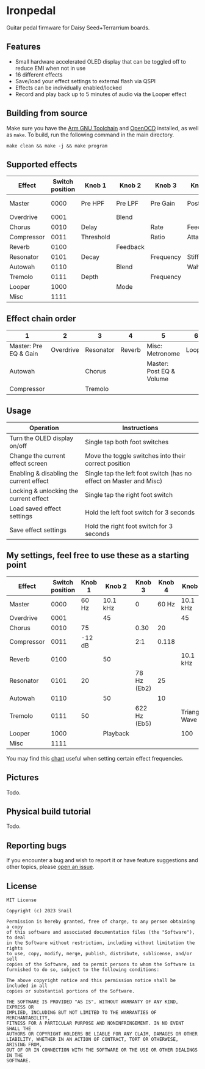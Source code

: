 # Ironpedal
Guitar pedal firmware for Daisy Seed+Terrarrium boards.

## Features
- Small hardware accelerated OLED display that can be toggled off to reduce EMI when not in use
- 16 different effects
- Save/load your effect settings to external flash via QSPI
- Effects can be individually enabled/locked
- Record and play back up to 5 minutes of audio via the Looper effect

## Building from source
Make sure you have the [Arm GNU Toolchain](https://developer.arm.com/tools-and-software/open-source-software/developer-tools/gnu-toolchain/downloads) and [OpenOCD](https://github.com/openocd-org/openocd/releases) installed, as well as `make`. To build, run the following command in the main directory.

`make clean && make -j && make program`

## Supported effects
| Effect     | Switch position | Knob 1    | Knob 2   | Knob 3    | Knob 4    | Knob 5   | Knob 6     |
| ---------- | --------------- | --------- | -------- | --------- | --------- | -------- | ---------- |
| Master     | 0000            | Pre HPF   | Pre LPF  | Pre Gain  | Post HPF  | Post LPF | Volume     |
| Overdrive  | 0001            |           | Blend    |           |           | Drive    |            |
| Chorus     | 0010            | Delay     |          | Rate      | Feedback  |          | Depth      |
| Compressor | 0011            | Threshold |          | Ratio     | Attack    |          | Release    |
| Reverb     | 0100            |           | Feedback |           |           | LPF      |            |
| Resonator  | 0101            | Decay     |          | Frequency | Stiffness |          | Brightness |
| Autowah    | 0110            |           | Blend    |           | Wah       |          |            |
| Tremolo    | 0111            | Depth     |          | Frequency |           | Shape    |            |
| Looper     | 1000            |           | Mode     |           |           | Volume   |            |
| Misc       | 1111            |           |          |           |           |          | Metronome  |

## Effect chain order
| 1                     | 2         | 3         | 4      | 5                        | 6      |
| --------------------- | --------- | --------- | ------ | ------------------------ | ------ |
| Master: Pre EQ & Gain | Overdrive | Resonator | Reverb | Misc: Metronome          | Looper |
| Autowah               |           | Chorus    |        | Master: Post EQ & Volume |        |
| Compressor            |           | Tremolo   |        |                          |        |

## Usage
| Operation                               | Instructions                                                       |
| --------------------------------------- | ------------------------------------------------------------------ |
| Turn the OLED display on/off            | Single tap both foot switches                                      |
| Change the current effect screen        | Move the toggle switches into their correct position               |
| Enabling & disabling the current effect | Single tap the left foot switch (has no effect on Master and Misc) |
| Locking & unlocking the current effect  | Single tap the right foot switch                                   |
| Load saved effect settings              | Hold the left foot switch for 3 seconds                            |
| Save effect settings                    | Hold the right foot switch for 3 seconds                           |

## My settings, feel free to use these as a starting point
| Effect     | Switch position | Knob 1    | Knob 2   | Knob 3       | Knob 4    | Knob 5        | Knob 6     |
| ---------- | --------------- | --------- | -------- | ------------ | --------- | ------------- | ---------- |
| Master     | 0000            | 60 Hz     | 10.1 kHz | 0            | 60 Hz     | 10.1 kHz      | 100        |
| Overdrive  | 0001            |           | 45       |              |           | 45            |            |
| Chorus     | 0010            | 75        |          | 0.30         | 20        |               | 90         |
| Compressor | 0011            | -12 dB    |          | 2:1          | 0.118     |               | 0.118      |
| Reverb     | 0100            |           | 50       |              |           | 10.1 kHz      |            |
| Resonator  | 0101            | 20        |          | 78 Hz (Eb2)  | 25        |               | 35         |
| Autowah    | 0110            |           | 50       |              | 10        |               |            |
| Tremolo    | 0111            | 50        |          | 622 Hz (Eb5) |           | Triangle Wave |            |
| Looper     | 1000            |           | Playback |              |           | 100           |            |
| Misc       | 1111            |           |          |              |           |               | Off        |

You may find this [chart](http://www.simonpaul.com/wp-content/uploads/downloads/2010/04/Notes-To-Frequencies.pdf) useful when setting certain effect frequencies.

## Pictures
Todo.

## Physical build tutorial
Todo.

## Reporting bugs
If you encounter a bug and wish to report it or have feature suggestions and other topics, please [open an issue](https://github.com/snail23/ironpedal/issues).

## License
```
MIT License

Copyright (c) 2023 Snail

Permission is hereby granted, free of charge, to any person obtaining a copy
of this software and associated documentation files (the "Software"), to deal
in the Software without restriction, including without limitation the rights
to use, copy, modify, merge, publish, distribute, sublicense, and/or sell
copies of the Software, and to permit persons to whom the Software is
furnished to do so, subject to the following conditions:

The above copyright notice and this permission notice shall be included in all
copies or substantial portions of the Software.

THE SOFTWARE IS PROVIDED "AS IS", WITHOUT WARRANTY OF ANY KIND, EXPRESS OR
IMPLIED, INCLUDING BUT NOT LIMITED TO THE WARRANTIES OF MERCHANTABILITY,
FITNESS FOR A PARTICULAR PURPOSE AND NONINFRINGEMENT. IN NO EVENT SHALL THE
AUTHORS OR COPYRIGHT HOLDERS BE LIABLE FOR ANY CLAIM, DAMAGES OR OTHER
LIABILITY, WHETHER IN AN ACTION OF CONTRACT, TORT OR OTHERWISE, ARISING FROM,
OUT OF OR IN CONNECTION WITH THE SOFTWARE OR THE USE OR OTHER DEALINGS IN THE
SOFTWARE.
```
